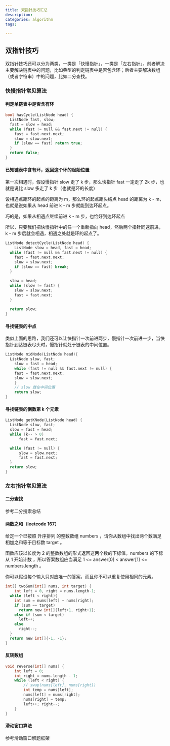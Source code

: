 ```yaml
---
title: 双指针技巧汇总
description: 
categories: algorithm
tags:

---
```


## 双指针技巧

双指针技巧还可以分为两类，一类是「快慢指针」，一类是「左右指针」。前者解决主要解决链表中的问题，比如典型的判定链表中是否包含环；后者主要解决数组（或者字符串）中的问题，比如二分查找。

### 快慢指针常见算法

#### 判定单链表中是否含有环

```cpp
bool hasCycle(ListNode head) {
  ListNode fast, slow;
  fast = slow = head;
  while (fast != null && fast.next != null) {
    fast = fast.next.next;
    slow = slow.next;
    if (slow == fast) return true;
  }
  return false;
}
```

#### 已知链表中含有环，返回这个环的起始位置

第一次相遇时，假设慢指针 slow 走了 k 步，那么快指针 fast 一定走了 2k 步，也就是说比 slow 多走了 k 步（也就是环的长度）

设相遇点距环的起点的距离为 m，那么环的起点距头结点 head 的距离为 k - m，也就是说如果从 head 前进 k - m 步就能到达环起点。

巧的是，如果从相遇点继续前进 k - m 步，也恰好到达环起点

所以，只要我们把快慢指针中的任一个重新指向 head，然后两个指针同速前进，k - m 步后就会相遇，相遇之处就是环的起点了。

```cpp
ListNode detectCycle(ListNode head) {
	ListNode slow = head, fast = head;
  while (fast != null && fast.next != null) {
    fast = fast.next.next;
    slow = slow.next;
    if (slow == fast) break;
  }
  
  slow = head;
  while (slow != fast) {
    slow = slow.next;
    fast = fast.next;
  }
  
  return slow;
}
```

#### 寻找链表的中点

类似上面的思路，我们还可以让快指针一次前进两步，慢指针一次前进一步，当快指针到达链表尽头时，慢指针就处于链表的中间位置。

```cpp
ListNode midNode(ListNode head){
  ListNode slow, fast;
	slow = fast = head;
	while (fast != null && fast.next != null) {
    fast = fast.next.next;
    slow = slow.next;
	}
	// slow 就在中间位置
	return slow;
}

```

#### 寻找链表的倒数第 k 个元素

```cpp
ListNode getKNode(ListNode head) {
  ListNode slow, fast;
  slow = fast = head;
  while (k-- > 0) 
      fast = fast.next;

  while (fast != null) {
      slow = slow.next;
      fast = fast.next;
  }
  return slow;
}

```

### 左右指针常见算法

#### 二分查找

参考二分搜索总结

#### 两数之和（leetcode 167）

给定一个已按照 升序排列  的整数数组 numbers ，请你从数组中找出两个数满足相加之和等于目标数 target 。

函数应该以长度为 2 的整数数组的形式返回这两个数的下标值。numbers 的下标 从 1 开始计数 ，所以答案数组应当满足 1 <= answer[0] < answer[1] <= numbers.length 。

你可以假设每个输入只对应唯一的答案，而且你不可以重复使用相同的元素。

```c
int[] twoSum(int[] nums, int target) {
	int left = 0, right = nums.length-1;
  while (left < right){
    int sum = nums[left] + nums[right];
    if (sum == target)
      return new int[]{left+1, right+1};
    else if (sum < target)
      left++;
    else
      right--;
  }
  return new int[]{-1, -1};
}
```

#### 反转数组

```c
void reverse(int[] nums) {
    int left = 0;
    int right = nums.length - 1;
    while (left < right) {
        // swap(nums[left], nums[right])
        int temp = nums[left];
        nums[left] = nums[right];
        nums[right] = temp;
        left++; right--;
    }
}
```

#### 滑动窗口算法

参考滑动窗口解题框架